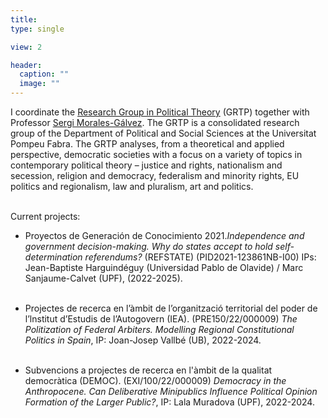 ```yaml
---
title:    
type: single

view: 2

header:
  caption: ""
  image: ""
---
```


I coordinate the [Research Group in Political Theory](https://www.upf.edu/web/grtp) (GRTP) together with Professor [Sergi Morales-Gálvez](https://www.sergimorales.cat/es/). The GRTP is a consolidated research group of the Department of Political and Social Sciences at the Universitat Pompeu Fabra. The GRTP analyses, from a theoretical and applied perspective, democratic societies with a focus on a variety of topics in contemporary political theory – justice and rights, nationalism and secession, religion and democracy, federalism and minority rights, EU politics and regionalism, law and pluralism, art and politics.<br/><br/> 

Current projects:


* Proyectos de Generación de Conocimiento 2021.*Independence and government decision-making. Why do states accept to hold self-determination referendums?* (REFSTATE) (PID2021-123861NB-I00) IPs: Jean-Baptiste Harguindéguy (Universidad Pablo de Olavide) / Marc Sanjaume-Calvet (UPF), (2022-2025).<br/><br/> 

* Projectes de recerca en l’àmbit de l’organització territorial del poder de l’lnstitut
d’Estudis de l’Autogovern (IEA). (PRE150/22/000009) *The Politization of Federal Arbiters. Modelling Regional Constitutional Politics in Spain*, IP: Joan-Josep Vallbé (UB), 2022-2024.<br/><br/> 

* Subvencions a projectes de recerca en l'àmbit de la qualitat democràtica (DEMOC). (EXI/100/22/000009) *Democracy in the Anthropocene. Can Deliberative Minipublics Influence Political Opinion Formation of the Larger Public?*, IP: Lala Muradova (UPF), 2022-2024. <br/><br/> 
